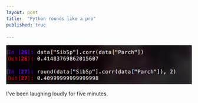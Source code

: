 ```yaml
---
layout: post
title:  "Python rounds like a pro"
published: true

---
```


<p class="centered image"><img src="/assets/round-py.png"></p>

I've been laughing loudly for five minutes. 
